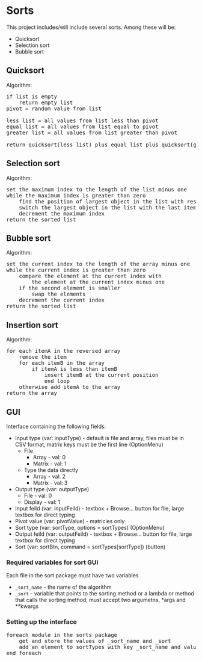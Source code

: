 # Sorts
This project includes/will include several sorts. Among these will be:

- Quicksort
- Selection sort
- Bubble sort

## Quicksort
Algorithm:
<pre>
if list is empty
	return empty list
pivot = random value from list

less list = all values from list less than pivot
equal list = all values from list equal to pivot
greater list = all values from list greater than pivot

return quicksort(less list) plus equal list plus quicksort(greater list)
</pre>

## Selection sort
Algorithm:
<pre>
set the maximum index to the length of the list minus one
while the maximum index is greater than zero
	find the position of largest object in the list with respect to the maximum index
	switch the largest object in the list with the last item in the list with respect to the maximum index
	decrement the maximum index
return the sorted list
</pre>

## Bubble sort
Algorithm:
<pre>
set the current index to the length of the array minus one
while the current index is greater than zero
	compare the element at the current index with
		the element at the current index minus one
	if the second element is smaller
		swap the elements
	decrement the current index
return the sorted list
</pre>

## Insertion sort
Algorithm:
<pre>
for each itemA in the reversed array
    remove the item
    for each itemB in the array
        if itemA is less than itemB
            insert itemB at the current position
            end loop
    otherwise add itemA to the array
return the array
</pre>

## GUI
Interface containing the following fields:

* Input type (var: inputType) - default is file and array, files must be in CSV format, matrix keys must be the first line (OptionMenu)
    * File
        * Array - val: 0
        * Matrix - val: 1
    * Type the data directly
        * Array - val: 2
        * Matrix - val: 3
* Output type (var: outputType)
    * File - val: 0
    * Display - val: 1
* Input feild (var: inputFeild) - textbox + Browse... button for file, large textbox for direct typing
* Pivot value (var: pivotValue) - matricies only
* Sort type (var: sortType, options = sortTypes) (OptionMenu)
* Output feild (var: outputFeild) - textbox + Browse... button for file, large textbox for direct typing
* Sort (var: sortBtn, command = sortTypes[sortType]) (button)

### Required variables for sort GUI
Each file in the sort package must have two variables

* `_sort_name` - the name of the algorithm
* `_sort` - variable that points to the sorting method or a lambda or method that calls the sorting method, must accept two argumetns, *args and **kwargs

### Setting up the interface
<pre>
foreach module in the sorts package
    get and store the values of _sort_name and _sort
    add an element to sortTypes with key _sort_name and value _sort
end foreach
</pre>
